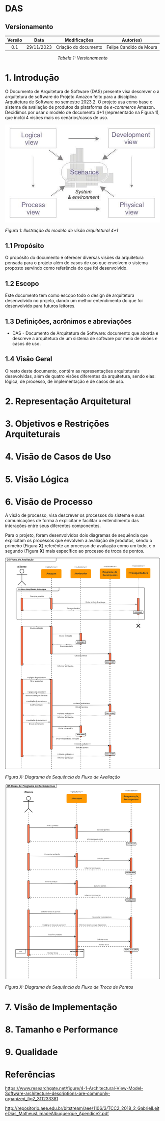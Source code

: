 # DAS

## Versionamento

<center>

| **Versão** | **Data** | **Modificações** | **Autor(es)** |
| :--: | :--: | :--: | :--: |
| 0.1 | 29/11/2023 | Criação do documento | Felipe Candido de Moura|

*Tabela 1: Versionamento*

</center>


# 1. Introdução

O Documento de Arquitetura de Software (DAS) presente visa descrever o a arquitetura de software do Projeto Amazon feito para a disciplina Arquitetura de Software no semestre 2023.2. O projeto usa como base o sistema de avaliação de produtos da plataforma de _e-commerce_ Amazon. Decidimos por usar o modelo de documento 4+1 (representado na Figura 1), que inclúi 4 visões mais os cenários/casos de uso.

![Representacao DAS 4+1](../../Assets/DAS_4+1_representacao.png)

*Figura 1: Ilustração do modelo de visão arquitetural 4+1*

## 1.1 Propósito

O propósito do documento é oferecer diversas visões da arquitetura pensada para o projeto além de casos de uso que envolvem o sistema proposto servindo como referência do que foi desenvolvido.
## 1.2 Escopo

Este documento tem como escopo todo o design de arquitetura desenvolvido no projeto, dando um melhor entendimento do que foi desenvolvido para futuros leitores.

## 1.3 Definições, acrônimos e abreviações

- DAS - Documento de Arquitetura de Software: documento que aborda e descreve a arquitetura de um sistema de software por meio de visões e casos de uso. 

## 1.4 Visão Geral

O resto deste documento, contêm as representações arquiteturais desevolvidas, além de quatro visões diferentes da arquitetura, sendo elas: lógica, de processo, de implementação e de casos de uso.

# 2. Representação Arquitetural 

# 3. Objetivos e Restrições Arquiteturais

# 4. Visão de Casos de Uso

# 5. Visão Lógica

# 6. Visão de Processo

A visão de processo, visa descrever os processos do sistema e suas comunicações de forma à explicitar e facilitar o entendimento das interações entre seus diferentes componentes. 

Para o projeto, foram desenvolvidos dois diagramas de sequência que explicitam os processos que envolvem a avaliação de produtos, sendo o primeiro (Figura **X**) referênte ao processo de avaliação como um todo, e o segundo (Figura **X**) mais específico ao processo de troca de pontos.

![Diagrama de Sequência Avaliação](../../Assets/Modelagem/DiagramaSequencia1_v3.jpg)

*Figura X: Diagrama de Sequência do Fluxo de Avaliação* 

![Diagrama de Sequência Avaliação](../../Assets/Modelagem/DiagramaSequencia2_v3.jpg)

*Figura X: Diagrama de Sequência do Fluxo de Troca de Pontos* 


# 7. Visão de Implementação 

# 8. Tamanho e Performance

# 9. Qualidade 



# Referências

https://www.researchgate.net/figure/4-1-Architectural-View-Model-Software-architecture-descriptions-are-commonly-organized_fig2_311233381

http://repositorio.aee.edu.br/bitstream/aee/1106/3/TCC2_2018_2_GabrielLeiteDias_MatheusLimadeAlbuquerque_Apendice2.pdf
